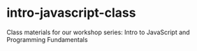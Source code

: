 # intro-javascript-class
Class materials for our workshop series: Intro to JavaScript and Programming Fundamentals
